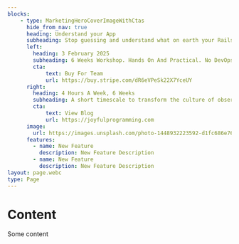 ```yaml
---
blocks:
    - type: MarketingHeroCoverImageWithCtas
      hide_from_nav: true
      heading: Understand your App
      subheading: Stop guessing and understand what on earth your Rails app is **actually doing**.
      left:
        heading: 3 February 2025
        subheading: 6 Weeks Workshop. Hands On And Practical. No DevOps Experience Needed. Less Than 4 Hours A Week. Designed For Seniors And Leads. Solo Or Team Workshops.
        cta:
            text: Buy For Team
            url: https://buy.stripe.com/dR6eVPeSk22X7YceUY
      right:
        heading: 4 Hours A Week, 6 Weeks
        subheading: A short timescale to transform the culture of observability in your team. No DevOps experience needed.
        cta:
            text: View Blog
            url: https://joyfulprogramming.com
      image:
        url: https://images.unsplash.com/photo-1448932223592-d1fc686e76ea
      features:
        - name: New Feature
          description: New Feature Description
        - name: New Feature
          description: New Feature Description
layout: page.webc
type: Page
---
```


# Content

Some content